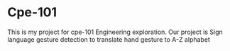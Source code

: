 # Cpe-101
This is my project for cpe-101 Engineering exploration.
Our project is Sign language gesture detection to translate hand gesture to A-Z alphabet
